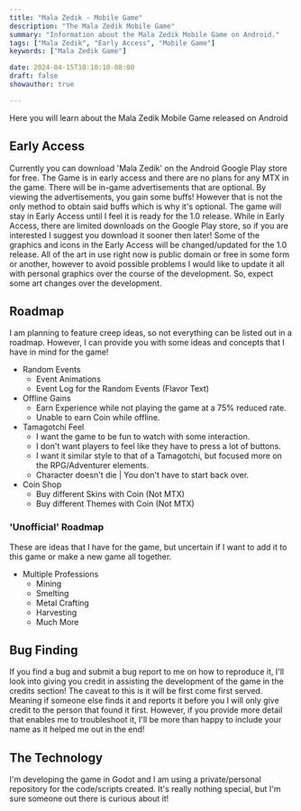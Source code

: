 ```yaml
---
title: "Mala Zedik - Mobile Game"
description: "The Mala Zedik Mobile Game"
summary: "Information about the Mala Zedik Mobile Game on Android."
tags: ["Mala Zedik", "Early Access", "Mobile Game"]
keywords: ["Mala Zedik Game"]

date: 2024-04-15T10:10:10-08:00
draft: false
showauthor: true

---
```


Here you will learn about the Mala Zedik Mobile Game released on Android

## Early Access
Currently you can download 'Mala Zedik' on the Android Google Play store for free. The Game is in early access and there are no plans for any MTX in the game. There will be in-game advertisements that are optional. By viewing the advertisements, you gain some buffs! However that is not the only method to obtain said buffs which is why it's optional.
The game will stay in Early Access until I feel it is ready for the 1.0 release. While in Early Access, there are limited downloads on the Google Play store, so if you are interested I suggest you download it sooner then later!
Some of the graphics and icons in the Early Access will be changed/updated for the 1.0 release. All of the art in use right now is public domain or free in some form or another, however to avoid possible problems I would like to update it all with personal graphics over the course of the development. So, expect some art changes over the development. 

## Roadmap
I am planning to feature creep ideas, so not everything can be listed out in a roadmap. However, I can provide you with some ideas and concepts that I have in mind for the game!
- Random Events
    - Event Animations
    - Event Log for the Random Events (Flavor Text)
- Offline Gains
    - Earn Experience while not playing the game at a 75% reduced rate.
    - Unable to earn Coin while offline.
- Tamagotchi Feel
    - I want the game to be fun to watch with some interaction.
    - I don't want players to feel like they have to press a lot of buttons.
    - I want it similar style to that of a Tamagotchi, but focused more on the RPG/Adventurer elements.
    - Character doesn't die | You don't have to start back over.
- Coin Shop
    - Buy different Skins with Coin (Not MTX)
    - Buy different Themes with Coin (Not MTX)

### 'Unofficial' Roadmap
These are ideas that I have for the game, but uncertain if I want to add it to this game or make a new game all together.
- Multiple Professions
    - Mining
    - Smelting
    - Metal Crafting
    - Harvesting
    - Much More

## Bug Finding
If you find a bug and submit a bug report to me on how to reproduce it, I'll look into giving you credit in assisting the development of the game in the credits section! The caveat to this is it will be first come first served. Meaning if someone else finds it and reports it before you I will only give credit to the person that found it first. However, if you provide more detail that enables me to troubleshoot it, I'll be more than happy to include your name as it helped me out in the end!

## The Technology
I'm developing the game in Godot and I am using a private/personal repository for the code/scripts created. It's really nothing special, but I'm sure someone out there is curious about it! 




